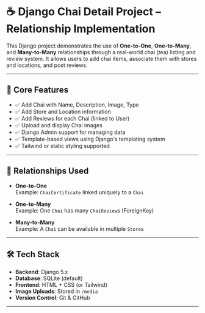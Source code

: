 # ☕ Django Chai Detail Project – Relationship Implementation

This Django project demonstrates the use of **One-to-One**, **One-to-Many**, and **Many-to-Many** relationships through a real-world chai (tea) listing and review system. It allows users to add chai items, associate them with stores and locations, and post reviews.

---

## 🧩 Core Features

- ✅ Add Chai with Name, Description, Image, Type
- ✅ Add Store and Location information
- ✅ Add Reviews for each Chai (linked to User)
- ✅ Upload and display Chai images
- ✅ Django Admin support for managing data
- ✅ Template-based views using Django's templating system
- ✅ Tailwind or static styling supported

---

## 🔗 Relationships Used

- **One-to-One**  
  Example: `ChaiCertificate` linked uniquely to a `Chai`

- **One-to-Many**  
  Example: One `Chai` has many `ChaiReview`s (ForeignKey)

- **Many-to-Many**  
  Example: A `Chai` can be available in multiple `Store`s

---

## 🛠️ Tech Stack

- **Backend**: Django 5.x
- **Database**: SQLite (default)
- **Frontend**: HTML + CSS (or Tailwind)
- **Image Uploads**: Stored in `/media`
- **Version Control**: Git & GitHub

---


